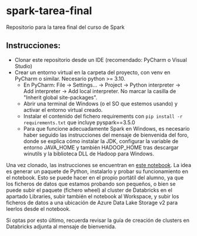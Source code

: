 # spark-tarea-final
Repositorio para la tarea final del curso de Spark

## Instrucciones:
* Clonar este repositorio desde un IDE (recomendado: PyCharm o Visual Studio)
* Crear un entorno virtual en la carpeta del proyecto, con venv en PyCharm o similar. Necesario python >= 3.10.
  * En PyCharm: File -> Settings... -> Project -> Python interpreter -> Add interpreter -> Add local interpreter. No
  marcar la casilla de "Inherit global site-packages".
  * Abrir una terminal de Windows (o el SO que estemos usando) y activar el entorno virtual creado.
  * Instalar el contenido del fichero requirements con `pip install -r requirements.txt` que incluye pyspark==3.5.0
  * Para que funcione adecuadamente Spark en Windows, es necesario haber seguido las instrucciones del mensaje de 
  bienvenida del foro, donde se explica cómo instalar la JDK, configurar la variable de entorno JAVA_HOME y 
  también HADOOP_HOME tras descargar winutils y la biblioteca DLL de Hadoop para Windows.

Una vez clonado, las instrucciones se encuentran en [este notebook](notebooks/actividad_spark.ipynb). La idea es
generar un paquete de Python, instalarlo y probar su funcionamiento en el notebook. Esto se puede hacer en el propio
portátil del alumno, ya que los ficheros de datos que estamos probando son pequeños, o bien se puede subir el
paquete (fichero wheel) al cluster de Databricks en el apartado Libraries, subir también el notebook al Workspace,
y subir los ficheros de datos a una ubicación de Azure Data Lake Storage v2 para leerlos desde el notebook.

Si optas por esto último, recuerda revisar la guía de creación de clusters en Databricks adjunta al mensaje de
bienvenida.
